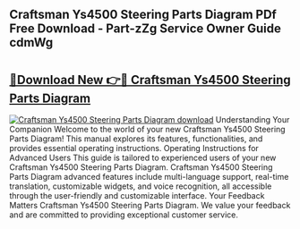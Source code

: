 ## Craftsman Ys4500 Steering Parts Diagram PDf Free Download - Part-zZg Service Owner Guide cdmWg

# <h2><a href="http://dfn6pe.blite.top/?on=Craftsman+Ys4500+Steering+Parts+Diagram">🔗Download New 👉🔴 Craftsman Ys4500 Steering Parts Diagram</a></h2>

[![Craftsman Ys4500 Steering Parts Diagram download](https://i.imgur.com/lujVjoI.png)](http://dfn6pe.blite.top/?on=Craftsman+Ys4500+Steering+Parts+Diagram)
Understanding Your Companion Welcome to the world of your new Craftsman Ys4500 Steering Parts Diagram! This manual explores its features, functionalities, and provides essential operating instructions. Operating Instructions for Advanced Users This guide is tailored to experienced users of your new Craftsman Ys4500 Steering Parts Diagram. Craftsman Ys4500 Steering Parts Diagram advanced features include multi-language support, real-time translation, customizable widgets, and voice recognition, all accessible through the user-friendly and customizable interface. Your Feedback Matters Craftsman Ys4500 Steering Parts Diagram. We value your feedback and are committed to providing exceptional customer service.
